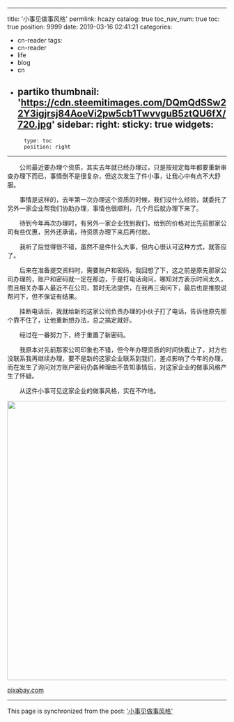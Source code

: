 
---
title: '小事见做事风格'
permlink: hcazy
catalog: true
toc_nav_num: true
toc: true
position: 9999
date: 2019-03-16 02:41:21
categories:
- cn-reader
tags:
- cn-reader
- life
- blog
- cn
- partiko
thumbnail: 'https://cdn.steemitimages.com/DQmQdSSw22Y3igjrsj84AoeVi2pw5cb1TwvvguB5ztQU6fX/720.jpg'
sidebar:
    right:
        sticky: true
widgets:
    -
        type: toc
        position: right
---


<html>
<p>　　公司最近要办理个资质，其实去年就已经办理过，只是按规定每年都要重新审查办理下而已，事情倒不是很复杂，但这次发生了件小事，让我心中有点不大舒服。</p>
<p>　　事情是这样的，去年第一次办理这个资质的时候，我们没什么经验，就委托了另外一家企业帮我们协助办理，事情也很顺利，几个月后就办理下来了。</p>
<p>　　待到今年再次办理时，有另外一家企业找到我们，给到的价格对比先前那家公司有些优惠，另外还承诺，待资质办理下来后再付款。</p>
<p>　　我听了后觉得很不错，虽然不是件什么大事，但内心很认可这种方式，就答应了。</p>
<p>　　后来在准备提交资料时，需要账户和密码，我回想了下，这之前是原先那家公司办理的，账户和密码就一定在那边，于是打电话询问，哪知对方表示时间太久，而且相关办事人最近不在公司，暂时无法提供，在我再三询问下，最后也是推脱说帮问下，但不保证有结果。</p>
<p>　　挂断电话后，我就给新的这家公司负责办理的小伙子打了电话，告诉他原先那个靠不住了，让他重新想办法，总之搞定就好。</p>
<p>　　经过在一番努力下，终于重置了新密码。</p>
<p>　　我原本对先前那家公司印象也不错，但今年办理资质的时间快截止了，对方也没联系我再继续办理，要不是新的这家企业联系到我们，差点影响了今年的办理，而在发生了询问对方账户密码仍各种理由不告知事情后，对这家企业的做事风格产生了怀疑。</p>
<p>　　从这件小事可见这家企业的做事风格，实在不咋地。</p>
<p><img src="https://cdn.steemitimages.com/DQmQdSSw22Y3igjrsj84AoeVi2pw5cb1TwvvguB5ztQU6fX/720.jpg" width="960" height="640"/></p>
<p><a href="https://pixabay.com/photos/despaired-businessman-business-2261021/">pixabay.com</a></p>
</html>

- - -

This page is synchronized from the post: ['小事见做事风格'](https://steemit.com/@rivalhw/hcazy)
